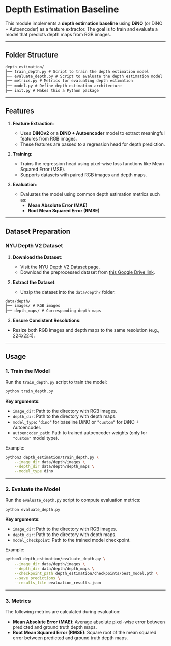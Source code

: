 # Depth Estimation Baseline

This module implements a **depth estimation baseline** using **DiNO** (or DiNO + Autoencoder) as a feature extractor. The goal is to train and evaluate a model that predicts depth maps from RGB images.

---

## Folder Structure
```markdown
depth_estimation/ 
├── train_depth.py # Script to train the depth estimation model 
├── evaluate_depth.py # Script to evaluate the depth estimation model 
├── metrics.py # Metrics for evaluating depth estimation 
├── model.py # Define depth estimation architecture 
├── init.py # Makes this a Python package
```

---

## Features

1. **Feature Extraction**:
   - Uses **DiNOv2** or a **DiNO + Autoencoder** model to extract meaningful features from RGB images.
   - These features are passed to a regression head for depth prediction.

2. **Training**:
   - Trains the regression head using pixel-wise loss functions like Mean Squared Error (MSE).
   - Supports datasets with paired RGB images and depth maps.

3. **Evaluation**:
   - Evaluates the model using common depth estimation metrics such as:
     - **Mean Absolute Error (MAE)**
     - **Root Mean Squared Error (RMSE)**

---
## Dataset Preparation

### NYU Depth V2 Dataset

1. **Download the Dataset**:
   - Visit the [NYU Depth V2 Dataset page](https://cs.nyu.edu/~silberman/datasets/nyu_depth_v2.html).
   - Download the preprocessed dataset from [this Google Drive link](https://drive.google.com/drive/folders/1L6ndgDvnC1BXo9dwoERsahC6vD5CCO3J).

2. **Extract the Dataset**:
   - Unzip the dataset into the `data/depth/` folder.

```markdown
data/depth/ 
├── images/ # RGB images 
├── depth_maps/ # Corresponding depth maps
```

3. **Ensure Consistent Resolutions**:
- Resize both RGB images and depth maps to the same resolution (e.g., 224x224).

---

## Usage

### 1. Train the Model

Run the `train_depth.py` script to train the model:
```bash
python train_depth.py
```

**Key arguments**:
- `image_dir`: Path to the directory with RGB images.
- `depth_dir`: Path to the directory with depth maps.
- `model_type`: `"dino"` for baseline DiNO or `"custom"` for DiNO + Autoencoder.
- `autoencoder_path`: Path to trained autoencoder weights (only for `"custom"` model type).

Example:
```bash
python3 depth_estimation/train_depth.py \
    --image_dir data/depth/images \
    --depth_dir data/depth/depth_maps \
    --model_type dino
```

---

### 2. Evaluate the Model

Run the `evaluate_depth.py` script to compute evaluation metrics:

```bash
python evaluate_depth.py
```

**Key arguments**:
- `image_dir`: Path to the directory with RGB images.
- `depth_dir`: Path to the directory with depth maps.
- `model_checkpoint`: Path to the trained model checkpoint.

Example:
```bash
python3 depth_estimation/evaluate_depth.py \
    --image_dir data/depth/images \
    --depth_dir data/depth/depth_maps \
    --checkpoint_path depth_estimation/checkpoints/best_model.pth \
    --save_predictions \
    --results_file evaluation_results.json
```
---

### 3. Metrics

The following metrics are calculated during evaluation:
- **Mean Absolute Error (MAE)**: Average absolute pixel-wise error between predicted and ground truth depth maps.
- **Root Mean Squared Error (RMSE)**: Square root of the mean squared error between predicted and ground truth depth maps.
